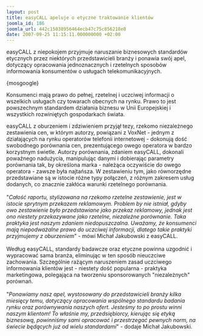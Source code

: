 ```yaml
---
layout: post
title: easyCALL apeluje o etyczne traktowanie klientów
joomla_id: 186
joomla_url: 442c15038956464ecb47c75c856218e8
date: 2007-09-25 11:15:11.000000000 +02:00
---
```

<p>easyCALL z niepokojem przyjmuje naruszanie biznesowych standard&oacute;w etycznych przez niekt&oacute;rych przedstawicieli branży i ponawia sw&oacute;j apel, dotyczący opracowania jednoznacznych i rzetelnych sposob&oacute;w informowania konsument&oacute;w o usługach telekomunikacyjnych.</p><p>{mosgoogle}</p><p>Konsumenci mają prawo do pełnej, rzetelnej i uczciwej informacji o wszelkich usługach czy towarach obecnych na rynku. Prawo to jest powszechnym standardem działania biznesu w Unii Europejskiej i wszystkich rozwiniętych gospodarkach świata.</p><p>easyCALL z oburzeniem i zdziwieniem przyjął tezy, rzekomo niezależnego zestawienia cen, w kt&oacute;rym autorzy, powiązani z VoxNet - jednym z działających na rynku operator&oacute;w telefonii internetowej - dokonują dość swobodnego por&oacute;wnania cen, prezentującego owego operatora w bardzo korzystnym świetle. Autorzy por&oacute;wnania, zdaniem easyCALL, dokonali poważnego nadużycia, manipulując danymi i dobierając parametry por&oacute;wnania tak, by określona marka - należąca oczywiście do owego operatora - zawsze była najtańsza. W zestawieniu tym, jako r&oacute;wnorzędne przedstawiane są w istocie r&oacute;żne typy połączeń, z r&oacute;żnym zakresem usług dodanych, co znacznie zakł&oacute;ca warunki rzetelnego por&oacute;wnania.<br /><br />&quot;<em>Całość raportu, stylizowana na rzekomo rzetelne zestawienie, jest w istocie sprytnym przekazem reklamowym. Problem by nie istniał, gdyby owo zestawienie było przedstawiane jako przekaz reklamowy, jednak jest ono niestety przekazywane jako rzetelne, niezależne por&oacute;wnanie. Taka praktyka jest naszym zdaniem niedopuszczalna. Uważamy, że konsumenci mają niepodważalne prawo do uczciwej informacji, dlatego takie praktyki przyjmujemy z oburzeniem</em>&quot; - m&oacute;wi Michał Jakubowski z easyCALL.<br /><br />Według easyCALL, standardy badawcze oraz etyczne powinna uzgodnić i wypracować sama branża, eliminując w ten spos&oacute;b nieuczciwe zachowania. Szczeg&oacute;lnie rażącym naruszeniem zasad uczciwego informowania klient&oacute;w jest - niestety dość popularna - praktyka marketingowa, polegająca na tworzeniu sponsorowanych &quot;niezależnych&quot; por&oacute;wnań.<br /><br />&quot;<em>Ponawiamy nasz apel, wystosowany do przedstawicieli branży kilka miesięcy temu, dotyczący opracowania wsp&oacute;lnego standardu badania rynku oraz por&oacute;wnywania naszych ofert. Jesteśmy to po prostu winni naszym klientom! To właśnie my, przedsiębiorcy, kierując się etyką biznesową, powinniśmy sami opracować i przestrzegać pewnych norm, na świecie będących już od wielu standardami</em>&quot; - dodaje Michał Jakubowski.</p>
